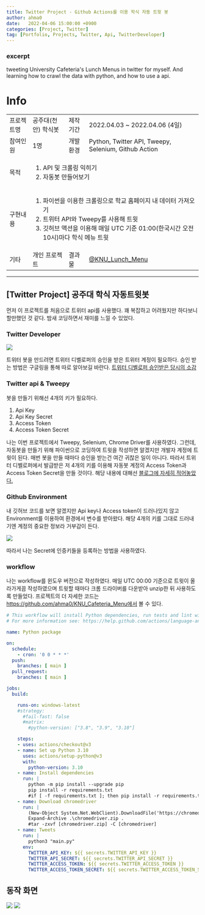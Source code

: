 ```yaml
---
title: Twitter Project - Github Actions를 이용 학식 자동 트윗 봇
author: ahma0
date:   2022-04-06 15:00:00 +0900
categories: [Project, Twitter]
tag: [Portfolio, Projects, Twitter, Api, TwitterDeveloper]
---
```


### excerpt

tweeting University Cafeteria's Lunch Menus in twitter for myself. And learning how to crawl the data with python, and how to use a api.


# Info

<table> 
  <tr>
    <td>프로젝트명</td>
    <td>공주대(천안) 학식봇</td>
    <td>제작기간</td>
    <td>2022.04.03 ~ 2022.04.06 (4일)</td>
  </tr>
  <tr>
    <td>참여인원</td>
    <td>1명</td>
    <td>개발환경</td>
    <td>Python, Twitter API, Tweepy, Selenium, Github Action</td>
  </tr>
  <tr rowspan = 2>
    <td>목적</td>
    <td colspan = 3>
      <ol>
        <li>API 및 크롤링 익히기</li>
        <li>자동봇 만들어보기</li>
      </ol>
    </td>
  </tr>
  <tr rowspan = 6>
    <td>구현내용</td>
    <td colspan = 3>
      <ol>
        <li>파이썬을 이용한 크롤링으로 학교 홈페이지 내 데이터 가져오기</li>
        <li>트위터 API와 Tweepy를 사용해 트윗</li>
        <li>깃허브 액션을 이용해 매일 UTC 기준 01:00(한국시간 오전 10시)마다 학식 메뉴 트윗</li>
      </ol>
    </td>
  </tr>
  <tr>
    <td>기타</td>
    <td>개인 프로젝트</td>
    <td>결과물</td>
    <td><a href='https://twitter.com/KNU_Lunch_Menu'>@KNU_Lunch_Menu</a></td>
  </tr>
</table>

<hr>

## [Twitter Project] 공주대 학식 자동트윗봇

먼저 이 프로젝트를 처음으로 트위터 api를 사용했다. 꽤 복잡하고 어려웠지만 하다보니 할만했던 것 같다. 밤새 코딩하면서 재미를 느낄 수 있었다.

### Twitter Developer

<img src="https://user-images.githubusercontent.com/84761609/168482702-14d92f29-ca96-457a-bb7b-4023352aa565.png">

트위터 봇을 만드려면 트위터 디벨로퍼의 승인을 받은 트위터 계정이 필요하다. 승인 받는 방법은 구글링을 통해 따로 알아보길 바란다.
[트위터 디벨로퍼 승인받은 당시의 소감](https://blog.naver.com/dsd932/222690657076)

### Twitter api & Tweepy
봇을 만들기 위해선 4개의 키가 필요하다.

1. Api Key
2. Api Key Secret
3. Access Token
4. Access Token Secret

나는 이번 프로젝트에서 Tweepy, Selenium, Chrome Driver를 사용하였다. 
그런데, 자동봇을 만들기 위해 파이썬으로 코딩하여 트윗을 작성하면 알겠지만 개발자 계정에 트윗이 된다.
매번 봇을 만들 때마다 승인을 받는건 여간 귀찮은 일이 아니다. 따라서 트위터 디벨로퍼에서 발급받은
저 4개의 키를 이용해 자동봇 계정의 Access Token과 Access Token Secret을 만들 것이다.
해당 내용에 대해선 [블로그에 자세히 적어놓았다.](https://ahma0.github.io/TwitterApi-AccessToken-Error/)

### Github Environment

내 깃허브 코드를 보면 알겠지만 Api key나 Access token이 드러나있지 않고 Environment를 이용하여 환경에서 변수를 받아왔다.
해당 4개의 키를 그대로 드러내기엔 계정의 중요한 정보라 거부감이 든다.

<img src="https://user-images.githubusercontent.com/84761609/168483328-d776383c-05af-4d2e-80a1-60db872f345b.png">


따라서 나는 Secret에 인증키들을 등록하는 방법을 사용하였다.

### workflow

나는 workflow를 윈도우 버전으로 작성하였다. 매일 UTC 00:00 기준으로 트윗이 올라가게끔 작성하였으며 트윗할 때마다 크롬 드라이버를 다운받아 unzip한 뒤 사용하도록 만들었다.
프로젝트의 더 자세한 코드는 https://github.com/ahma0/KNU_Cafeteria_Menu에서 볼 수 있다.

```yaml
# This workflow will install Python dependencies, run tests and lint with a variety of Python versions
# For more information see: https://help.github.com/actions/language-and-framework-guides/using-python-with-github-actions

name: Python package

on:
  schedule: 
    - cron: '0 0 * * *'
  push:
    branches: [ main ]
  pull_request:
    branches: [ main ]

jobs:
  build:

    runs-on: windows-latest
    #strategy:
      #fail-fast: false
      #matrix:
        #python-version: ["3.8", "3.9", "3.10"]

    steps:
    - uses: actions/checkout@v3
    - name: Set up Python 3.10
      uses: actions/setup-python@v3
      with:
        python-version: 3.10
    - name: Install dependencies
      run: |
        python -m pip install --upgrade pip
        pip install -r requirements.txt
        #if [ -f requirements.txt ]; then pip install -r requirements.txt; fi
    - name: Download chromedriver
      run: |
        (New-Object System.Net.WebClient).DownloadFile('https://chromedriver.storage.googleapis.com/100.0.4896.60/chromedriver_win32.zip', 'chromedriver.zip')
        Expand-Archive .\chromedriver.zip .
        #tar -zxvf [chromedriver.zip] -C [chromedriver]
    - name: Tweets
      run: |
        python3 "main.py"
      env:
        TWITTER_API_KEY: ${{ secrets.TWITTER_API_KEY }}
        TWITTER_API_SECRET: ${{ secrets.TWITTER_API_SECRET }}
        TWITTER_ACCESS_TOKEN: ${{ secrets.TWITTER_ACCESS_TOKEN }}
        TWITTER_ACCESS_TOKEN_SECRET: ${{ secrets.TWITTER_ACCESS_TOKEN_SECRET }}
```

## 동작 화면


<img src="https://user-images.githubusercontent.com/84761609/168483987-c0f0af12-ef92-4ae1-806e-0fdedd2bd78e.jpg">
<img src="https://user-images.githubusercontent.com/84761609/168483989-9f98ecbb-21c4-4162-8671-525d17d639b6.jpg">

